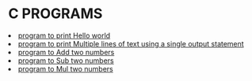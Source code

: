 <h1> C PROGRAMS</h1>
<li><a href="Helloworld.c"> program to print Hello world</li>
<li><a href="Multipleline.c"> program to print Multiple lines of text using a single output statement</li>
<li><a href="Add.c"> program to Add two numbers</li>
<li><a href="Sub.c"> program to Sub two numbers</li>
<li><a href="Mul.c"> program to Mul two numbers</li>
